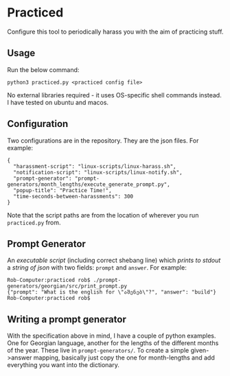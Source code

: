 # Practiced

Configure this tool to periodically harass you with the aim of practicing stuff.

## Usage

Run the below command:

```
python3 practiced.py <practiced config file>
```

No external libraries required - it uses OS-specific shell commands instead. I have tested on ubuntu and macos.

## Configuration

Two configurations are in the repository. They are the json files. For example:

```
{
  "harassment-script": "linux-scripts/linux-harass.sh",
  "notification-script": "linux-scripts/linux-notify.sh",
  "prompt-generator": "prompt-generators/month_lengths/execute_generate_prompt.py",
  "popup-title": "Practice Time!",
  "time-seconds-between-harassments": 300
}
```

Note that the script paths are from the location of wherever you run `practiced.py` from.

## Prompt Generator

An _executable script_ (including correct shebang line) which _prints to stdout_ a _string of json_ with two fields: `prompt` and `answer`. For example:

```
Rob-Computer:practiced rob$ ./prompt-generators/georgian/src/print_prompt.py
{"prompt": "What is the english for \"აშენებ\"?", "answer": "build"}
Rob-Computer:practiced rob$
```

## Writing a prompt generator

With the specification above in mind, I have a couple of python examples. One for Georgian language, another for the lengths of the different months of the year. These live in `prompt-generators/`. To create a simple given->answer mapping, basically just copy the one for month-lengths and add everything you want into the dictionary.